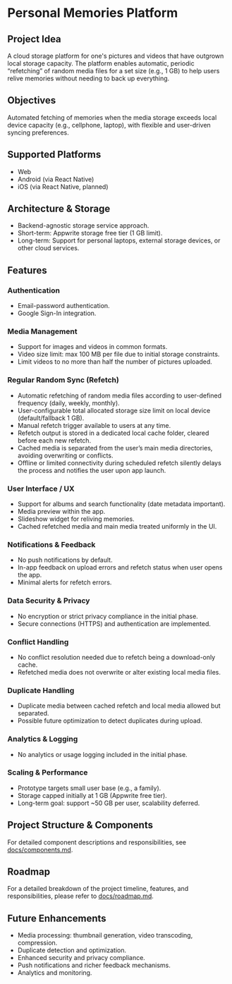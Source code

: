 # Personal Memories Platform

## Project Idea

A cloud storage platform for one's pictures and videos that have outgrown local storage capacity. The platform enables automatic, periodic “refetching” of random media files for a set size (e.g., 1 GB) to help users relive memories without needing to back up everything.

## Objectives

Automated fetching of memories when the media storage exceeds local device capacity (e.g., cellphone, laptop), with flexible and user-driven syncing preferences.

## Supported Platforms

* Web
* Android (via React Native)
* iOS (via React Native, planned)

## Architecture & Storage

* Backend-agnostic storage service approach.
* Short-term: Appwrite storage free tier (1 GB limit).
* Long-term: Support for personal laptops, external storage devices, or other cloud services.

## Features

### Authentication

* Email-password authentication.
* Google Sign-In integration.

### Media Management

* Support for images and videos in common formats.
* Video size limit: max 100 MB per file due to initial storage constraints.
* Limit videos to no more than half the number of pictures uploaded.

### Regular Random Sync (Refetch)

* Automatic refetching of random media files according to user-defined frequency (daily, weekly, monthly).
* User-configurable total allocated storage size limit on local device (default/fallback 1 GB).
* Manual refetch trigger available to users at any time.
* Refetch output is stored in a dedicated local cache folder, cleared before each new refetch.
* Cached media is separated from the user’s main media directories, avoiding overwriting or conflicts.
* Offline or limited connectivity during scheduled refetch silently delays the process and notifies the user upon app launch.

### User Interface / UX

* Support for albums and search functionality (date metadata important).
* Media preview within the app.
* Slideshow widget for reliving memories.
* Cached refetched media and main media treated uniformly in the UI.

### Notifications & Feedback

* No push notifications by default.
* In-app feedback on upload errors and refetch status when user opens the app.
* Minimal alerts for refetch errors.

### Data Security & Privacy

* No encryption or strict privacy compliance in the initial phase.
* Secure connections (HTTPS) and authentication are implemented.

### Conflict Handling

* No conflict resolution needed due to refetch being a download-only cache.
* Refetched media does not overwrite or alter existing local media files.

### Duplicate Handling

* Duplicate media between cached refetch and local media allowed but separated.
* Possible future optimization to detect duplicates during upload.

### Analytics & Logging

* No analytics or usage logging included in the initial phase.

### Scaling & Performance

* Prototype targets small user base (e.g., a family).
* Storage capped initially at 1 GB (Appwrite free tier).
* Long-term goal: support \~50 GB per user, scalability deferred.

## Project Structure & Components

For detailed component descriptions and responsibilities, see [docs/components.md](./docs/components.md).

## Roadmap

For a detailed breakdown of the project timeline, features, and responsibilities, please refer to [docs/roadmap.md](./docs/roadmap.md).

## Future Enhancements

* Media processing: thumbnail generation, video transcoding, compression.
* Duplicate detection and optimization.
* Enhanced security and privacy compliance.
* Push notifications and richer feedback mechanisms.
* Analytics and monitoring.
